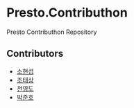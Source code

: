 # Presto.Contributhon
Presto Contributhon Repository

## Contributors
- [소현섭](https://github.com/iodes)
- [조태상](https://github.com/Web-Engine)
- [천영도](https://github.com/youngdo212)
- [박준호](https://github.com/JunHoPark93)